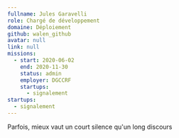 ```yaml
---
fullname: Jules Garavelli
role: Chargé de développement
domaine: Déploiement
github: walen_github
avatar: null
link: null
missions:
  - start: 2020-06-02
    end: 2020-11-30
    status: admin
    employer: DGCCRF
    startups:
      - signalement
startups:
  - signalement
---
```

Parfois, mieux vaut un court silence qu'un long discours
